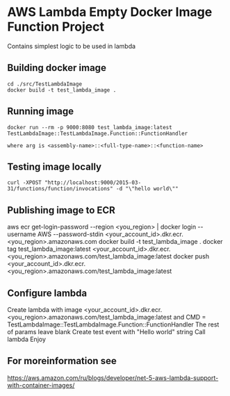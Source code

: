 # AWS Lambda Empty Docker Image Function Project

Contains simplest logic to be used in lambda

## Building docker image

```
cd ./src/TestLambdaImage
docker build -t test_lambda_image .

```

## Running image

```
docker run --rm -p 9000:8080 test_lambda_image:latest TestLambdaImage::TestLambdaImage.Function::FunctionHandler

where arg is <assembly-name>::<full-type-name>::<function-name>

```

## Testing image locally

```
curl -XPOST "http://localhost:9000/2015-03-31/functions/function/invocations" -d "\"hello world\""

```

## Publishing image to ECR

aws ecr get-login-password --region <you_region> | docker login --username AWS --password-stdin <your_account_id>.dkr.ecr.<you_region>.amazonaws.com
docker build -t test_lambda_image .
docker tag test_lambda_image:latest <your_account_id>.dkr.ecr.<you_region>.amazonaws.com/test_lambda_image:latest
docker push <your_account_id>.dkr.ecr.<you_region>.amazonaws.com/test_lambda_image:latest


## Configure lambda

Create lambda with image <your_account_id>.dkr.ecr.<you_region>.amazonaws.com/test_lambda_image:latest
and CMD = TestLambdaImage::TestLambdaImage.Function::FunctionHandler
The rest of params leave blank
Create test event with "Hello world" string
Call lambda
Enjoy

## For moreinformation see

https://aws.amazon.com/ru/blogs/developer/net-5-aws-lambda-support-with-container-images/